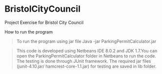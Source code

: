 # BristolCityCouncil
Project Exercise for Bristol City Council 

How to run the program  
> To run the program using jar file
Java -jar ParkingPermitCalculator.jar    

> This code is developed using Netbeans IDE 8.0.2 and JDK 1.7.You can open the ParkingPermitCalculator folder in Netbeans to run the code. The testing is done through JUnit framework. The required jar files (junit-4.10.jar/ hamcrest-core-1.1.jar) for testing are saved in lib folder.  
